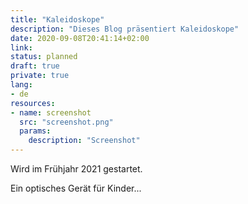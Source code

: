 ```yaml
---
title: "Kaleidoskope"
description: "Dieses Blog präsentiert Kaleidoskope"
date: 2020-09-08T20:41:14+02:00
link:
status: planned
draft: true
private: true
lang:
- de
resources:
- name: screenshot
  src: "screenshot.png"
  params:
    description: "Screenshot"
---
```

Wird im Frühjahr 2021 gestartet.

Ein optisches Gerät für Kinder...
